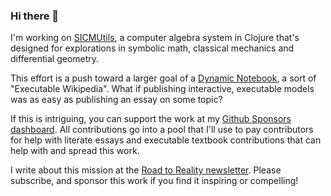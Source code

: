 ### Hi there 👋

I'm working on [SICMUtils](https://github.com/sicmutils/sicmutils), a computer algebra system in Clojure that's designed for explorations in symbolic math, classical mechanics and differential geometry.

This effort is a push toward a larger goal of a [Dynamic Notebook](https://roadtoreality.substack.com/p/the-dynamic-notebook), a sort of "Executable Wikipedia". What if publishing interactive, executable models was as easy as publishing an essay on some topic?

If this is intriguing, you can support the work at my [Github Sponsors dashboard](https://github.com/sponsors/sritchie). All contributions go into a pool that I'll use to pay contributors for help with literate essays and executable textbook contributions that can help with and spread this work.

I write about this mission at the [Road to Reality newsletter](https://roadtoreality.substack.com). Please subscribe, and sponsor this work if you find it inspiring or compelling!

<!--
**sritchie/sritchie** is a ✨ _special_ ✨ repository because its `README.md` (this file) appears on your GitHub profile.

Here are some ideas to get you started:

- 🔭 I’m currently working on ...
- 🌱 I’m currently learning ...
- 👯 I’m looking to collaborate on ...
- 🤔 I’m looking for help with ...
- 💬 Ask me about ...
- 📫 How to reach me: ...
- 😄 Pronouns: ...
- ⚡ Fun fact: ...
-->
